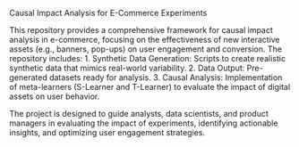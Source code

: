 Causal Impact Analysis for E-Commerce Experiments

This repository provides a comprehensive framework for causal impact analysis in e-commerce, focusing on the effectiveness of new interactive assets (e.g., banners, pop-ups) on user engagement and conversion. The repository includes:
	1.	Synthetic Data Generation: Scripts to create realistic synthetic data that mimics real-world variability.
	2.	Data Output: Pre-generated datasets ready for analysis.
	3.	Causal Analysis: Implementation of meta-learners (S-Learner and T-Learner) to evaluate the impact of digital assets on user behavior.

The project is designed to guide analysts, data scientists, and product managers in evaluating the impact of experiments, identifying actionable insights, and optimizing user engagement strategies.
